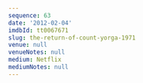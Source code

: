 ```yaml
---
sequence: 63
date: '2012-02-04'
imdbId: tt0067671
slug: the-return-of-count-yorga-1971
venue: null
venueNotes: null
medium: Netflix
mediumNotes: null
---
```


